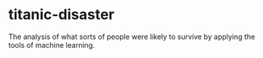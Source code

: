 # titanic-disaster
The analysis of what sorts of people were likely to survive by applying the tools of machine learning.
